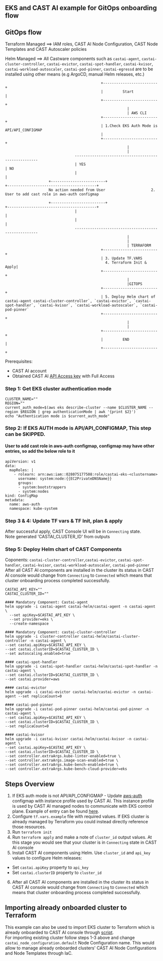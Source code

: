 ## EKS and CAST AI example for GitOps onboarding flow

## GitOps flow 

Terraform Managed ==>  IAM roles, CAST AI Node Configuration, CAST Node Templates and CAST Autoscaler policies

Helm Managed ==>  All Castware components such as `castai-agent`, `castai-cluster-controller`, `castai-evictor`, `castai-spot-handler`, `castai-kvisor`, `castai-workload-autoscaler`, `castai-pod-pinner`, `castai-egressd` are to be installed using other means (e.g ArgoCD, manual Helm releases, etc.)


                                                +-------------------------+
                                                |         Start           |
                                                +-------------------------+
                                                            |
                                                            | AWS CLI
                                                +-------------------------+
                                                | 1.Check EKS Auth Mode is API/API_CONFIGMAP
                                                | 
                                                +-------------------------+
                                                            |
                                                            | 
                                    -----------------------------------------------------
                                    | YES                                               | NO
                                    |                                                   |
                        +-------------------------+                      +-----------------------------------------+
                        No action needed from User                     2. User to add cast role in aws-auth configmap
                        
                        +-------------------------+                      +-----------------------------------------+
                                    |                                                   |
                                    |                                                   |
                                    -----------------------------------------------------
                                                            | 
                                                            | 
                                                            | TERRAFORM
                                                +-------------------------+
                                                | 3. Update TF.VARS 
                                                  4. Terraform Init & Apply| 
                                                +-------------------------+
                                                            | 
                                                            |GITOPS
                                                +-------------------------+
                                                | 5. Deploy Helm chart of castai-agent castai-cluster-controller`, `castai-evictor`, `castai-spot-handler`, `castai-kvisor`, `castai-workload-autoscaler`, `castai-pod-pinner`
                                                +-------------------------+         
                                                            | 
                                                            | 
                                                +-------------------------+
                                                |         END             |
                                                +-------------------------+


Prerequisites:
- CAST AI account
- Obtained CAST AI [API Access key](https://docs.cast.ai/docs/authentication#obtaining-api-access-key) with Full Access


### Step 1: Get EKS cluster authentication mode
```
CLUSTER_NAME=""
REGION="" 
current_auth_mode=$(aws eks describe-cluster --name $CLUSTER_NAME --region $REGION | grep authenticationMode | awk '{print $2}') 
echo "Authentication mode is $current_auth_mode"
```


### Step 2: If EKS AUTH mode is API/API_CONFIGMAP, This step can be SKIPPED.
#### User to add cast role in aws-auth configmap, configmap may have other entries, so add the below role to it
```
apiVersion: v1
data:
  mapRoles: |
    - rolearn: arn:aws:iam::028075177508:role/castai-eks-<clustername>
      username: system:node:{{EC2PrivateDNSName}}
      groups:
      - system:bootstrappers
      - system:nodes
kind: ConfigMap
metadata:
  name: aws-auth
  namespace: kube-system
```


### Step 3 & 4: Update TF vars & TF Init, plan & apply
After successful apply, CAST Console UI will be in `Connecting` state. \
Note generated 'CASTAI_CLUSTER_ID' from outputs


### Step 5: Deploy Helm chart of CAST Components
Coponents: `castai-cluster-controller`,`castai-evictor`, `castai-spot-handler`, `castai-kvisor`, `castai-workload-autoscaler`, `castai-pod-pinner` \
After all CAST AI components are installed in the cluster its status in CAST AI console would change from `Connecting` to `Connected` which means that cluster onboarding process completed successfully.

```
CASTAI_API_KEY=""
CASTAI_CLUSTER_ID=""

#### Mandatory Component: Castai-agent
helm upgrade -i castai-agent castai-helm/castai-agent -n castai-agent \
  --set apiKey=$CASTAI_API_KEY \
  --set provider=eks \
  --create-namespace

#### Mandatory Component: castai-cluster-controller
helm upgrade -i cluster-controller castai-helm/castai-cluster-controller -n castai-agent \
--set castai.apiKey=$CASTAI_API_KEY \
--set castai.clusterID=$CASTAI_CLUSTER_ID \
--set autoscaling.enabled=true

#### castai-spot-handler
helm upgrade -i castai-spot-handler castai-helm/castai-spot-handler -n castai-agent \
--set castai.clusterID=$CASTAI_CLUSTER_ID \
--set castai.provider=aws

#### castai-evictor
helm upgrade -i castai-evictor castai-helm/castai-evictor -n castai-agent --set replicaCount=0

#### castai-pod-pinner
helm upgrade -i castai-pod-pinner castai-helm/castai-pod-pinner -n castai-agent \
--set castai.apiKey=$CASTAI_API_KEY \
--set castai.clusterID=$CASTAI_CLUSTER_ID \
--set replicaCount=0

#### castai-kvisor
helm upgrade -i castai-kvisor castai-helm/castai-kvisor -n castai-agent \
--set castai.apiKey=$CASTAI_API_KEY \
--set castai.clusterID=$CASTAI_CLUSTER_ID \
--set controller.extraArgs.kube-linter-enabled=true \
--set controller.extraArgs.image-scan-enabled=true \
--set controller.extraArgs.kube-bench-enabled=true \
--set controller.extraArgs.kube-bench-cloud-provider=eks
```

## Steps Overview

1. If EKS auth mode is not API/API_CONFIGMAP - Update [aws-auth](https://docs.aws.amazon.com/eks/latest/userguide/add-user-role.html) configmap with instance profile used by CAST AI. This instance profile is used by CAST AI managed nodes to communicate with EKS control plane.  Example of entry can be found [here](https://github.com/castai/terraform-provider-castai/blob/157babd57b0977f499eb162e9bee27bee51d292a/examples/eks/eks_cluster_assumerole/eks.tf#L28-L38).
2. Configure `tf.vars.example` file with required values. If EKS cluster is already managed by Terraform you could instead directly reference those resources.
3. Run `terraform init`
4. Run `terraform apply` and make a note of `cluster_id`  output values. At this stage you would see that your cluster is in `Connecting` state in CAST AI console
5. Install CAST AI components using Helm. Use `cluster_id` and `api_key` values to configure Helm releases:
- Set `castai.apiKey` property to `api_key`
- Set `castai.clusterID` property to `cluster_id`
6. After all CAST AI components are installed in the cluster its status in CAST AI console would change from `Connecting` to `Connected` which means that cluster onboarding process completed successfully.


## Importing already onboarded cluster to Terraform

This example can also be used to import EKS cluster to Terraform which is already onboarded to CAST AI console through [script](https://docs.cast.ai/docs/cluster-onboarding#how-it-works).   
For importing existing cluster follow steps 1-3 above and change `castai_node_configuration.default` Node Configuration name.
This would allow to manage already onboarded clusters' CAST AI Node Configurations and Node Templates through IaC.